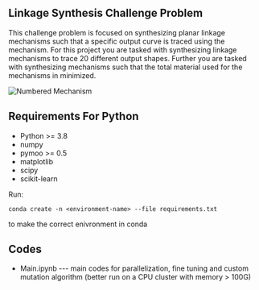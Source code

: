 ## Linkage Synthesis Challenge Problem

This challenge problem is focused on synthesizing planar linkage mechanisms such that a specific output curve is traced using the mechanism. For this project you are tasked with synthesizing linkage mechanisms to trace 20 different output shapes. Further you are tasked with synthesizing mechanisms such that the total material used for the mechanisms in minimized. 

<img src="https://i.ibb.co/qsPC0gC/2021-09-13-0hl-Kleki.png" alt="Numbered Mechanism" border="0">


## Requirements For Python
<ul>
<li>Python >= 3.8</li>
<li>numpy</li>
<li>pymoo >= 0.5</li>
<li>matplotlib</li>
<li>scipy</li>
<li>scikit-learn</li>
</ul>


Run:
```
conda create -n <environment-name> --file requirements.txt
```

to make the correct enivronment in conda

## Codes
<ul>
<li>Main.ipynb --- main codes for parallelization, fine tuning and custom mutation algorithm (better run on a CPU cluster with memory > 100G) </li>



